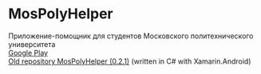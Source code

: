 # MosPolyHelper
Приложение-помощник для студентов Московского политехнического университета  
[Google Play](https://play.google.com/store/apps/details?id=com.mospolytech.mospolyhelper)  
[Old repository MosPolyHelper (0.2.1)](https://github.com/tipapro/MosPolyHelper-old) (written in C# with Xamarin.Android)
